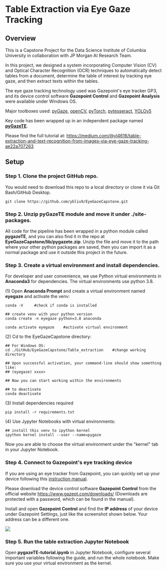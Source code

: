 # Table Extraction via Eye Gaze Tracking
## Overview

This is a Capstone Project for the Data Science Institute of Columbia University in collaboration with JP Morgan AI Research Team.

In this project, we designed a system incorporating Computer Vision (CV) and Optical Character Recognition (OCR) techniques to automatically detect tables from a document, determine the table of interest by tracking eye gaze, and then extract texts within the tables. 

The eye gaze tracking technology used was Gazepoint's eye tracker GP3, and its device control software **Gazepoint Control** and **Gazepoint Analysis** were available under Windows OS. 

Major toolboxes used: [pyGaze](https://github.com/esdalmaijer/PyGaze), [openCV](https://docs.opencv.org/4.x/d6/d00/tutorial_py_root.html), [pyTorch](https://pytorch.org/get-started/locally/#windows-installation), [pytesseract](https://github.com/madmaze/pytesseract), [YOLOv5](https://github.com/ultralytics/yolov5)

Key code has been wrapped up in an independent package named [**pyGazeTE**](https://github.com/ybliu9/pygazeTE). 

Please find the full tutorial at: https://medium.com/@yl4616/table-extraction-and-text-recognition-from-images-via-eye-gaze-tracking-ae22a707263 

## Setup

### Step 1. Clone the project GitHub repo. 
You would need to download this repo to a local directory or clone it via Git Bash/GitHub Desktop.

```
git clone https://github.com/ybliu9/EyeGazeCapstone.git
```
### Step 2. Unzip pyGazeTE module and move it under ./site-packages. 
All code for the pipeline has been wrapped in a python module called **pygazeTE**, and you can also find it in the repo at **EyeGazeCapstone/lib/pygazete.zip**. Unzip the file and move it to the path where your other python packages are saved, then you can import it as a normal package and use it outside this project in the future.

### Step 3. Create a virtual environment and install dependencies. 
For developer and user convenience, we use Python virtual environments in **Anaconda3** for dependencies. The virtual environments use python 3.8.

(1) Open **Anaconda Prompt** and create a virtual environment named **eyegaze** and activate the venv:
```
conda -V     #check if conda is installed

## create venv with your python version
conda create -n eyegaze python=3.8 anaconda 

conda activate eyegaze    #activate virtual environment
```
(2) Cd to the EyeGazeCapstone directory:
```
## For Windows OS:
cd ./GitHub/EyeGazeCapstone/Table_extraction    #change working directory

## Upon successful activation, your command-line should show something like:
## (eyegaze) xxxx>

## Now you can start working within the environments

## to deactivate
conda deactivate
```
(3) Install dependencies required
```
pip install -r requirements.txt
```
(4) Use Jypyter Notebooks with virtual environments:
```
## install this venv to ipython kernel
ipython kernel install --user --name=pygaze
```
Now you are able to choose the virtual environment under the "kernel" tab in your Jupyter Notebook.

### Step 4. Connect to Gazepoint's eye tracking device

If you are using an eye tracker from Gazepoint, you can quickly set up your device following this [instruction manual](https://www.gazept.com/dl/gazepoint_quick_start.pdf).

Please download the device control software **Gazepoint Control** from the official website https://www.gazept.com/downloads/ (Downloads are protected with a password, which can be found in the manual).

Install and open **Gazepoint Control** and find the **IP address** of your device under Gazepoint Settings, just like the screenshot shown below. Your address can be a different one.

![](https://miro.medium.com/max/724/0*nsekb-6IrzOPlUPn)

### Step 5. Run the table extraction Jupyter Notebook

Open **pygazeTE-tutorial.ipynb** in Jupyter Notebook, configure several important variables following the guide, and run the whole notebook. Make sure you use your virtual environment as the kernel.
